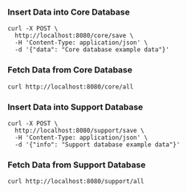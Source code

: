 ### Insert Data into Core Database

```shell
curl -X POST \
  http://localhost:8080/core/save \
  -H 'Content-Type: application/json' \
  -d '{"data": "Core database example data"}'
```

### Fetch Data from Core Database

```shell
curl http://localhost:8080/core/all
```

### Insert Data into Support Database

```shell
curl -X POST \
  http://localhost:8080/support/save \
  -H 'Content-Type: application/json' \
  -d '{"info": "Support database example data"}'
```

### Fetch Data from Support Database

```shell
curl http://localhost:8080/support/all
```